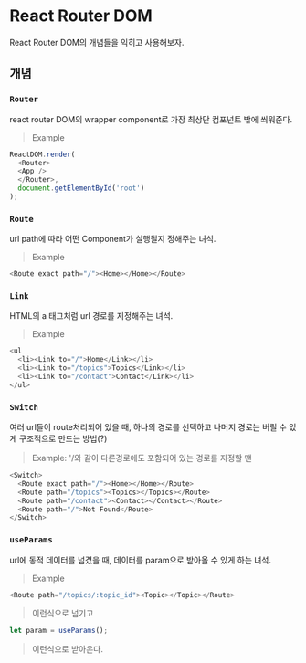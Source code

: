# React Router DOM

React Router DOM의 개념들을 익히고 사용해보자.

## 개념

### `Router`

react router DOM의 wrapper component로
가장 최상단 컴포넌트 밖에 씌워준다.
> Example
``` javascript
ReactDOM.render(
  <Router>
  <App />
  </Router>,
  document.getElementById('root')
);
```



### `Route`

url path에 따라 어떤 Component가 실행될지 정해주는 녀석.
> Example
``` javascript
<Route exact path="/"><Home></Home></Route>
```



### `Link`
HTML의 a 태그처럼 url 경로를 지정해주는 녀석.
> Example
``` javascript
<ul
  <li><Link to="/">Home</Link></li>
  <li><Link to="/topics">Topics</Link></li>
  <li><Link to="/contact">Contact</Link></li>
</ul>
```

### `Switch`
여러 url들이 route처리되어 있을 때, 하나의 경로를 선택하고 나머지 경로는 버릴 수 있게 구조적으로 만드는 방법(?)
>Example: '/와 같이 다른경로에도 포함되어 있는 경로를 지정할 땐
``` javascript
<Switch>
  <Route exact path="/"><Home></Home></Route>
  <Route path="/topics"><Topics></Topics></Route>
  <Route path="/contact"><Contact></Contact></Route>
  <Route path="/">Not Found</Route>
</Switch>
```

### `useParams`
url에 동적 데이터를 넘겼을 때, 데이터를 param으로 받아올 수 있게 하는 녀석.
> Example
``` javascript
<Route path="/topics/:topic_id"><Topic></Topic></Route>
```
> 이런식으로 넘기고
``` javascript
let param = useParams();
```
> 이런식으로 받아온다.


